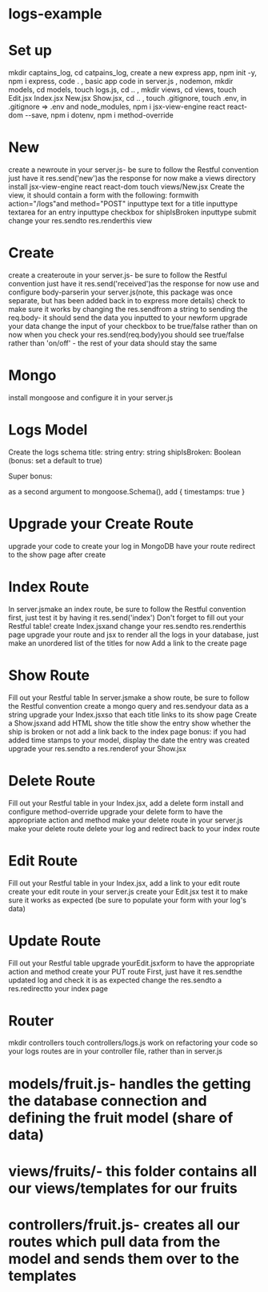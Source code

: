 # logs-example
# Set up

mkdir captains_log,
cd catpains_log,
create a new express app,
npm init -y,
npm i express,
code . ,
basic app code in server.js ,
nodemon,
mkdir models,
cd models,
touch logs.js,
cd ..  ,
mkdir views,
cd views,
touch Edit.jsx Index.jsx New.jsx Show.jsx,
cd ..  ,
touch .gitignore,
touch .env,
in .gitignore => .env and node_modules,
npm i jsx-view-engine react react-dom --save,
npm i dotenv,
npm i method-override

# New
create a newroute in your server.js- be sure to follow the Restful convention
just have it res.send('new')as the response for now
make a views directory
install jsx-view-engine react react-dom
touch views/New.jsx
Create the view, it should contain a form with the following:
formwith action="/logs"and method="POST"
inputtype text for a title
inputtype textarea for an entry
inputtype checkbox for shipIsBroken
inputtype submit
change your res.sendto res.renderthis view

# Create
create a createroute in your server.js- be sure to follow the Restful convention
just have it res.send('received')as the response for now
use and configure body-parserin your server.js(note, this package was once separate, but has been added back in to express more details)
check to make sure it works by changing the res.sendfrom a string to sending the req.body- it should send the data you inputted to your newform
upgrade your data
change the input of your checkbox to be true/false rather than on
now when you check your res.send(req.body)you should see true/false rather than 'on/off' - the rest of your data should stay the same

# Mongo
install mongoose and configure it in your server.js

# Logs Model
Create the logs schema
title: string
entry: string
shipIsBroken: Boolean (bonus: set a default to true)

Super bonus:

as a second argument to mongoose.Schema(), add { timestamps: true }

# Upgrade your Create Route
upgrade your code to create your log in MongoDB
have your route redirect to the show page after create

# Index Route
In server.jsmake an index route, be sure to follow the Restful convention
first, just test it by having it res.send('index')
Don't forget to fill out your Restful table!
create Index.jsxand change your res.sendto res.renderthis page
upgrade your route and jsx to render all the logs in your database, just make an unordered list of the titles for now
Add a link to the create page

# Show Route
Fill out your Restful table
In server.jsmake a show route, be sure to follow the Restful convention
create a mongo query and res.sendyour data as a string
upgrade your Index.jsxso that each title links to its show page
Create a Show.jsxand add HTML
show the title
show the entry
show whether the ship is broken or not
add a link back to the index page
bonus:
if you had added time stamps to your model, display the date the entry was created
upgrade your res.sendto a res.renderof your Show.jsx

# Delete Route
Fill out your Restful table
in your Index.jsx, add a delete form
install and configure method-override
upgrade your delete form to have the appropriate action and method
make your delete route in your server.js
make your delete route delete your log and redirect back to your index route

# Edit Route
Fill out your Restful table
in your Index.jsx, add a link to your edit route
create your edit route in your server.js
create your Edit.jsx
test it to make sure it works as expected (be sure to populate your form with your log's data)

# Update Route
Fill out your Restful table
upgrade yourEdit.jsxform to have the appropriate action and method
create your PUT route
First, just have it res.sendthe updated log and check it is as expected
change the res.sendto a res.redirectto your index page

# Router
mkdir controllers
touch controllers/logs.js
work on refactoring your code so your logs routes are in your controller file, rather than in server.js


# models/fruit.js- handles the getting the database connection and defining the fruit model (share of data)
# views/fruits/- this folder contains all our views/templates for our fruits
# controllers/fruit.js- creates all our routes which pull data from the model and sends them over to the templates